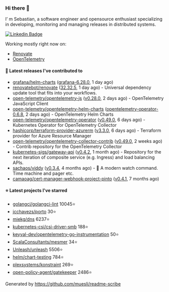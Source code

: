 ### Hi there 👋

I’ m Sebastian, a software engineer and opensource enthusiast specializing in developing, monitoring and managing releases in distributed systems.

[![Linkedin Badge](https://img.shields.io/badge/-LinkedIn-blue?style=flat&logo=Linkedin&logoColor=white&link=https://www.linkedin.com/in/sebastian-poxhofer/)](https://www.linkedin.com/in/sebastian-poxhofer/)

Working mostly right now on:
- [Renovate](https://github.com/renovatebot/renovate)
- [OpenTelemetry](https://github.com/open-telemetry)



#### 🚀 Latest releases I've contributed to

- [grafana/helm-charts](https://github.com/grafana/helm-charts) ([grafana-6.28.0](https://github.com/grafana/helm-charts/releases/tag/grafana-6.28.0), 1 day ago)
- [renovatebot/renovate](https://github.com/renovatebot/renovate) ([32.32.5](https://github.com/renovatebot/renovate/releases/tag/32.32.5), 1 day ago) - Universal dependency update tool that fits into your workflows.
- [open-telemetry/opentelemetry-js](https://github.com/open-telemetry/opentelemetry-js) ([v0.28.0](https://github.com/open-telemetry/opentelemetry-js/releases/tag/v0.28.0), 2 days ago) - OpenTelemetry JavaScript Client
- [open-telemetry/opentelemetry-helm-charts](https://github.com/open-telemetry/opentelemetry-helm-charts) ([opentelemetry-operator-0.6.8](https://github.com/open-telemetry/opentelemetry-helm-charts/releases/tag/opentelemetry-operator-0.6.8), 2 days ago) - OpenTelemetry Helm Charts
- [open-telemetry/opentelemetry-operator](https://github.com/open-telemetry/opentelemetry-operator) ([v0.49.0](https://github.com/open-telemetry/opentelemetry-operator/releases/tag/v0.49.0), 6 days ago) - Kubernetes Operator for OpenTelemetry Collector
- [hashicorp/terraform-provider-azurerm](https://github.com/hashicorp/terraform-provider-azurerm) ([v3.3.0](https://github.com/hashicorp/terraform-provider-azurerm/releases/tag/v3.3.0), 6 days ago) - Terraform provider for Azure Resource Manager
- [open-telemetry/opentelemetry-collector-contrib](https://github.com/open-telemetry/opentelemetry-collector-contrib) ([v0.49.0](https://github.com/open-telemetry/opentelemetry-collector-contrib/releases/tag/v0.49.0), 2 weeks ago) - Contrib repository for the OpenTelemetry Collector
- [kubernetes-sigs/gateway-api](https://github.com/kubernetes-sigs/gateway-api) ([v0.4.2](https://github.com/kubernetes-sigs/gateway-api/releases/tag/v0.4.2), 1 month ago) - Repository for the next iteration of composite service (e.g. Ingress) and load balancing APIs.
- [sachaos/viddy](https://github.com/sachaos/viddy) ([v0.3.4](https://github.com/sachaos/viddy/releases/tag/v0.3.4), 4 months ago) - 👀 A modern watch command. Time machine and pager etc.
- [camaoag/cert-manager-webhook-project-pinto](https://github.com/camaoag/cert-manager-webhook-project-pinto) ([v0.4.1](https://github.com/camaoag/cert-manager-webhook-project-pinto/releases/tag/v0.4.1), 7 months ago)

#### ⭐ Latest projects I've starred

- [golangci/golangci-lint](https://github.com/golangci/golangci-lint}) 10045⭐
- [jcchavezs/porto](https://github.com/jcchavezs/porto}) 30⭐
- [miekg/dns](https://github.com/miekg/dns}) 6237⭐
- [kubernetes-csi/csi-driver-smb](https://github.com/kubernetes-csi/csi-driver-smb}) 188⭐
- [keyval-dev/opentelemetry-go-instrumentation](https://github.com/keyval-dev/opentelemetry-go-instrumentation}) 50⭐
- [ScalaConsultants/mesmer](https://github.com/ScalaConsultants/mesmer}) 34⭐
- [Unleash/unleash](https://github.com/Unleash/unleash}) 5506⭐
- [helm/chart-testing](https://github.com/helm/chart-testing}) 784⭐
- [plexsystems/konstraint](https://github.com/plexsystems/konstraint}) 269⭐
- [open-policy-agent/gatekeeper](https://github.com/open-policy-agent/gatekeeper}) 2486⭐



Generated by https://github.com/muesli/readme-scribe
